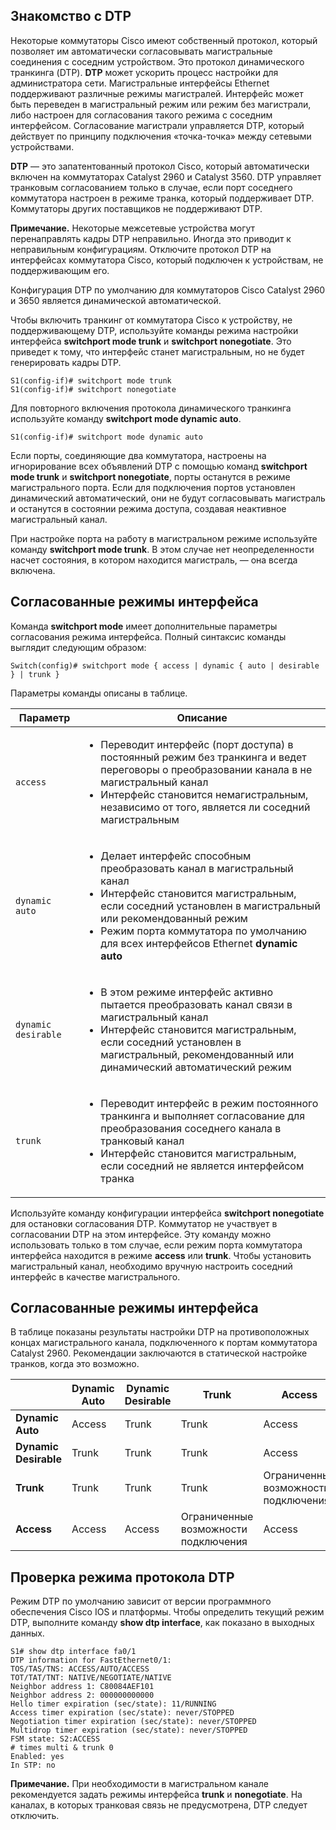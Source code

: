 <!-- 3.5.1 -->
## Знакомство с DTP

Некоторые коммутаторы Cisco имеют собственный протокол, который позволяет им автоматически согласовывать магистральные соединения с соседним устройством. Это протокол динамического транкинга (DTP). **DTP** может ускорить процесс настройки для администратора сети. Магистральные интерфейсы Ethernet поддерживают различные режимы магистралей. Интерфейс может быть переведен в магистральный режим или режим без магистрали, либо настроен для согласования такого режима с соседним интерфейсом. Согласование магистрали управляется DTP, который действует по принципу подключения «точка-точка» между сетевыми устройствами.

**DTP** — это запатентованный протокол Cisco, который автоматически включен на коммутаторах Catalyst 2960 и Catalyst 3560. DTP управляет транковым согласованием только в случае, если порт соседнего коммутатора настроен в режиме транка, который поддерживает DTP. Коммутаторы других поставщиков не поддерживают DTP.

**Примечание.** Некоторые межсетевые устройства могут перенаправлять кадры DTP неправильно. Иногда это приводит к неправильным конфигурациям. Отключите протокол DTP на интерфейсах коммутатора Cisco, который подключен к устройствам, не поддерживающим его.

Конфигурация DTP по умолчанию для коммутаторов Cisco Catalyst 2960 и 3650 является динамической автоматической.

Чтобы включить транкинг от коммутатора Cisco к устройству, не поддерживающему DTP, используйте команды режима настройки интерфейса **switchport mode trunk** и **switchport nonegotiate**. Это приведет к тому, что интерфейс станет магистральным, но не будет генерировать кадры DTP.

```
S1(config-if)# switchport mode trunk
S1(config-if)# switchport nonegotiate
```

Для повторного включения протокола динамического транкинга используйте команду **switchport mode dynamic auto**.

```
S1(config-if)# switchport mode dynamic auto
```

Если порты, соединяющие два коммутатора, настроены на игнорирование всех объявлений DTP с помощью команд **switchport mode trunk** и **switchport nonegotiate**, порты останутся в режиме магистрального порта. Если для подключения портов установлен динамический автоматический, они не будут согласовывать магистраль и останутся в состоянии режима доступа, создавая неактивное магистральный канал.

При настройке порта на работу в магистральном режиме используйте команду **switchport mode trunk**. В этом случае нет неопределенности насчет состояния, в котором находится магистраль, — она всегда включена.

<!-- 3.5.2 -->
## Согласованные режимы интерфейса

Команда **switchport mode** имеет дополнительные параметры согласования режима интерфейса. Полный синтаксис команды выглядит следующим образом:

```
Switch(config)# switchport mode { access | dynamic { auto | desirable } | trunk }
```

Параметры команды описаны в таблице.

| **Параметр** | **Описание** |
| --- | --- |
| `access` | <ul><li>Переводит интерфейс (порт доступа) в постоянный режим без транкинга и ведет переговоры о преобразовании канала в не магистральный канал</li><li>Интерфейс становится немагистральным, независимо от того, является ли соседний магистральным</li></ul> |
| `dynamic auto` | <ul><li>Делает интерфейс способным преобразовать канал в магистральный канал</li><li>Интерфейс становится магистральным, если соседний установлен в магистральный или рекомендованный режим</li><li>Режим порта коммутатора по умолчанию для всех интерфейсов Ethernet **dynamic auto**</li></ul> |
| `dynamic desirable` | <ul><li>В этом режиме интерфейс активно пытается преобразовать канал связи в магистральный канал</li><li>Интерфейс становится магистральным, если соседний установлен в магистральный, рекомендованный или динамический автоматический режим</li></ul> |
| `trunk` | <ul><li>Переводит интерфейс в режим постоянного транкинга и выполняет согласование для преобразования соседнего канала в транковый канал</li><li>Интерфейс становится магистральным, если соседний не является интерфейсом транка</li></ul> |

Используйте команду конфигурации интерфейса **switchport nonegotiate** для остановки согласования DTP. Коммутатор не участвует в согласовании DTP на этом интерфейсе. Эту команду можно использовать только в том случае, если режим порта коммутатора интерфейса находится в режиме **access** или **trunk**. Чтобы установить магистральный канал, необходимо вручную настроить соседний интерфейс в качестве магистрального.

<!-- 3.5.3 -->
## Согласованные режимы интерфейса

В таблице показаны результаты настройки DTP на противоположных концах магистрального канала, подключенного к портам коммутатора Catalyst 2960. Рекомендации заключаются в статической настройке транков, когда это возможно.

|  | **Dynamic Auto** | **Dynamic Desirable** | **Trunk** | **Access** |
| --- | --- | --- | --- | --- |
| **Dynamic Auto** | Access | Trunk | Trunk | Access |
| **Dynamic Desirable** | Trunk | Trunk | Trunk | Access |
| **Trunk** | Trunk | Trunk | Trunk | Ограниченные возможности подключения |
| **Access** | Access | Access | Ограниченные возможности подключения | Access |

<!-- 3.5.4 -->
## Проверка режима протокола DTP

Режим DTP по умолчанию зависит от версии программного обеспечения Cisco IOS и платформы. Чтобы определить текущий режим DTP, выполните команду **show dtp interface**, как показано в выходных данных.

```
S1# show dtp interface fa0/1
DTP information for FastEthernet0/1:
TOS/TAS/TNS: ACCESS/AUTO/ACCESS
TOT/TAT/TNT: NATIVE/NEGOTIATE/NATIVE
Neighbor address 1: C80084AEF101
Neighbor address 2: 000000000000
Hello timer expiration (sec/state): 11/RUNNING
Access timer expiration (sec/state): never/STOPPED
Negotiation timer expiration (sec/state): never/STOPPED
Multidrop timer expiration (sec/state): never/STOPPED
FSM state: S2:ACCESS
# times multi & trunk 0
Enabled: yes
In STP: no
```

**Примечание.** При необходимости в магистральном канале рекомендуется задать режимы интерфейса **trunk** и **nonegotiate**. На каналах, в которых транковая связь не предусмотрена, DTP следует отключить.



